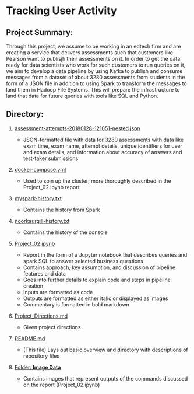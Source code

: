 # Tracking User Activity

## Project Summary:
Through this project, we assume to be working in an edtech firm and are creating a service that delivers assessments such that customers like Pearson want to publisjh their assessments on it. In order to get the data ready for data scientists who work for such customers to run queries on it, we aim to develop a data pipeline by using Kafka to publish and consume messages from a dataset of about 3280 assessments from students in the form of a JSON file in addition to using Spark to transform the messages to land them in Hadoop File Systems. This will prepare the infrastructure to land that data for future queries with tools like SQL and Python. 

## Directory:
1. [assessment-attempts-20180128-121051-nested.json](https://github.com/mids-w205-schioberg/project-2-noorkaurgill/blob/assignment/assessment-attempts-20180128-121051-nested.json)
    - JSON-formatted file with data for 3280 assessments with data like exam time, exam name, attempt details, unique identifiers for user and exam details, and information about accuracy of answers and test-taker submissions
   
2. [docker-compose.yml](https://github.com/mids-w205-schioberg/project-2-noorkaurgill/blob/assignment/docker-compose.yml)
    - Used to spin up the cluster; more thoroughly described in the Project_02.ipynb report

3. [myspark-history.txt](https://github.com/mids-w205-schioberg/project-2-noorkaurgill/blob/assignment/myspark-history.txt)
    - Contains the history from Spark
    

4. [noorkaurgill-history.txt](https://github.com/mids-w205-schioberg/project-2-noorkaurgill/blob/assignment/noorkaurgill-history.txt)
    - Contains the history of the console

5. [Project_02.ipynb](https://github.com/mids-w205-schioberg/project-2-noorkaurgill/blob/assignment/Project_02.ipynb)
    - Report in the form of a Jupyter notebook that describes queries and spark SQL to answer selected business questions
    - Contains approach, key assumption, and discussion of pipeline features and data
    - Goes into further details to explain code and steps in pipeline creation
    - Inputs are formatted as code
    - Outputs are formatted as either italic or displayed as images
    - Commentary is formatted in bold markdown
    
6. [Project_Directions.md](https://github.com/mids-w205-schioberg/project-2-noorkaurgill/blob/assignment/Project_Directions.md)
    - Given project directions

7. [README.md](https://github.com/mids-w205-schioberg/project-2-noorkaurgill/blob/assignment/README.md)
    - (This file) Lays out basic overview and directory with descriptions of repository files
    
8. [Folder: **Image Data**](https://github.com/mids-w205-schioberg/project-2-noorkaurgill/tree/assignment/Image%20Data)
    - Contains images that represent outputs of the commands discussed on the report (Project_02.ipynb)
